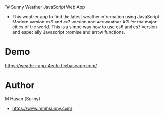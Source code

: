 "# Sunny Weather JavaScript Web App 

- This weather app to find the latest weather information using JavaScript Modern version es6 and es7 version and Acuweather API for the major cities of the world. This is a simpe way how to use es6 and es7 version and especially Javascript promise and arrow functions. 

# Demo
https://weather-app-4ecfc.firebaseapp.com/

# Author
M Hasan (Sunny)
- https://www.mmhsunny.com/
  